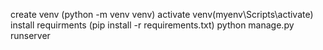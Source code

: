 create venv (python -m venv venv)
activate venv(myenv\Scripts\activate)
install requirments (pip install -r requirements.txt)
python manage.py runserver